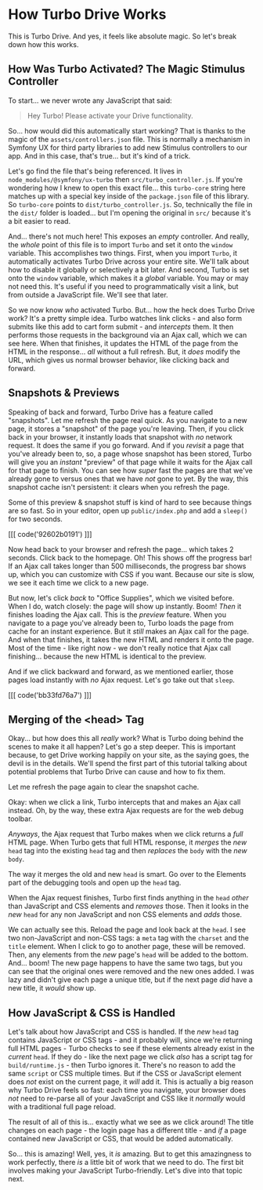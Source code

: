 # How Turbo Drive Works

This is Turbo Drive. And yes, it feels like absolute magic. So let's break down
how this works.

## How Was Turbo Activated? The Magic Stimulus Controller

To start... we never wrote any JavaScript that said:

> Hey Turbo! Please activate your Drive functionality.

So... how would did this automatically start working? That is thanks to the magic
of the `assets/controllers.json` file. This is normally a mechanism in Symfony
UX for third party libraries to add new Stimulus controllers to our app. And
in this case, that's true... but it's kind of a trick.

Let's go find the file that's being referenced. It lives in
`node_modules/@symfony/ux-turbo` then `src/turbo_controller.js`. If you're wondering
how I knew to open this exact file... this `turbo-core` string here matches up with
a special key inside of the `package.json` file of this library. So `turbo-core`
points to `dist/turbo_controller.js`. So, technically the file in the `dist/`
folder is loaded... but I'm opening the original in `src/` because it's a bit
easier to read.

And... there's not much here! This exposes an *empty* controller. And really, the
*whole* point of this file is to import `Turbo` and set it onto the `window` variable.
This accomplishes two things. First, when you import `Turbo`, it automatically
activates Turbo Drive across your entire site. We'll talk about how to disable it
globally or selectively a bit later. And second, Turbo is set onto the `window`
variable, which makes it a *global* variable. You may or may not need this. It's
useful if you need to programmatically visit a link, but from outside a JavaScript
file. We'll see that later.

So we now know *who* activated Turbo. But... how the heck does Turbo Drive work?
It's a pretty simple idea. Turbo watches link clicks - and also form submits like
this add to cart form submit - and *intercepts* them. It then performs those
requests in the background via an Ajax call, which we can see here. When
that finishes, it updates the HTML of the page from the HTML in the response...
*all* without a full refresh. But, it *does* modify the URL, which gives us
normal browser behavior, like clicking back and forward.

## Snapshots & Previews

Speaking of back and forward, Turbo Drive has a feature called "snapshots". Let me
refresh the page real quick. As you navigate to a new page, it stores a "snapshot"
of the page you're leaving. Then, if you click back in your browser, it instantly
loads that snapshot with *no* network request. It does the same if you go forward.
And if you *revisit* a page that you've already been to, so, a page whose snapshot
has been stored, Turbo will give you an *instant* "preview" of that page while it
waits for the Ajax call for that page to finish. You can see how *super* fast the
pages are that we've already gone to versus ones that we have *not* gone to yet.
By the way, this snapshot cache isn't persistent: it clears when you refresh the
page.

Some of this preview & snapshot stuff is kind of hard to see because things are so
fast. So in your editor, open up `public/index.php` and add a `sleep()` for two
seconds.

[[[ code('92602b0191') ]]]

Now head back to your browser and refresh the page... which takes 2 seconds.
Click back to the homepage. Oh! This shows off the progress bar! If an Ajax
call takes longer than 500 milliseconds, the progress bar shows up, which
you can customize with CSS if you want. Because our site is slow, we see it each
time we click to a new page.

But now, let's click *back* to "Office Supplies", which we visited before. When
I do, watch closely: the page will show up instantly. Boom! *Then* it finishes
loading the Ajax call. This is the *preview* feature. When you navigate to a page
you've already been to, Turbo loads the page from cache for an instant experience.
But it *still* makes an Ajax call for the page. And when that finishes, it takes
the new HTML and renders it onto the page. Most of the time - like right now -
we don't really notice that Ajax call finishing... because the new HTML is identical
to the preview.

And if we click backward and forward, as we mentioned earlier, those pages load
instantly with *no* Ajax request. Let's go take out that `sleep`.

[[[ code('bb33fd76a7') ]]]

## Merging of the &lt;head&gt; Tag

Okay... but how does this all *really* work? What is Turbo doing behind the scenes
to make it all happen? Let's go a step deeper. This is important because, to get
Drive working happily on your site, as the saying goes, the devil is in the details.
We'll spend the first part of this tutorial talking about potential problems that
Turbo Drive can cause and how to fix them.

Let me refresh the page again to clear the snapshot cache.

Okay: when we click a link, Turbo intercepts that and makes an Ajax call instead.
Oh, by the way, these extra Ajax requests are for the web debug toolbar.

*Anyways*, the Ajax request that Turbo makes when we click returns a *full* HTML
page. When Turbo gets that full HTML response, it *merges* the *new* `head` tag
into the existing `head` tag and then *replaces* the `body` with the *new* `body`.

The way it merges the old and new `head` is smart. Go over to the Elements part
of the debugging tools and open up the `head` tag.

When the Ajax request finishes, Turbo first finds anything in the `head` *other*
than JavaScript and CSS elements and *removes* those. Then it looks in the *new*
`head` for any non JavaScript and non CSS elements and *adds* those.

We can actually see this. Reload the page and look back at the `head`. I see two
non-JavaScript and non-CSS tags: a `meta` tag with the `charset` and the `title`
element. When I click to go to another page, these will be removed. Then, any
elements from the *new* page's `head` will be added to the bottom. And... boom!
The new page happens to have the same two tags, but you can see that the original
ones were removed and the new ones added. I was lazy and didn't give each page a
unique title, but if the next page *did* have a new title, it *would* show up.

## How JavaScript & CSS is Handled

Let's talk about how JavaScript and CSS is handled. If the *new* `head` tag contains
JavaScript or CSS tags - and it probably will, since we're returning full HTML
pages - Turbo checks to see if these elements already exist in the *current* `head`.
If they do - like the next page we click *also* has a script tag for
`build/runtime.js` - then Turbo ignores it. There's no reason to add the same
`script` or CSS multiple times. But if the CSS or JavaScript element does *not*
exist on the current page, it *will* add it. This is actually a big reason why
Turbo Drive feels so fast: each time you navigate, your browser does *not* need
to re-parse all of your JavaScript and CSS like it *normally* would with a
traditional full page reload.

The result of all of this is... exactly what we see as we click around! The title
changes on each page - the login page has a different title - and *if* a page
contained new JavaScript or CSS, that would be added automatically.

So... this is amazing! Well, yes, it *is* amazing. But to get this amazingness to
work perfectly, there *is* a little bit of work that we need to do. The first bit
involves making your JavaScript Turbo-friendly. Let's dive into that topic next.
